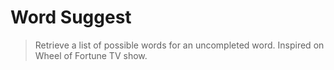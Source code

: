# Word Suggest
> Retrieve a list of possible words for an uncompleted word. Inspired on Wheel of Fortune TV show.